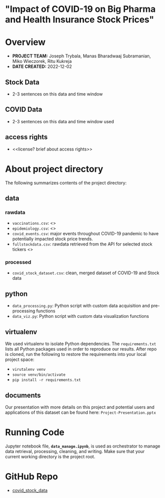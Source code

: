 
# "Impact of COVID-19 on Big Pharma and Health Insurance Stock Prices"

# Overview

- __PROJECT TEAM:__ Joseph Trybala, Manas Bharadwaaj Subramanian, Miko Wieczorek, Ritu Kukreja
- __DATE CREATED:__ 2022-12-02

## Stock Data

- 2-3 sentences on this data and time window

## COVID Data

- 2-3 sentences on this data and time window used

## access rights

- <<license? brief about access rights>>

# About project directory

The following summarizes contents of the project directory:

## data

### rawdata

- `vaccinations.csv`: <<where does it come from and what it contains>>
- `epidemiology.csv`: <<where does it come from and what it contains>>
- `covid_events.csv`: major events throughout COVID-19 pandemic to have potentially impacted stock price trends.
- `fullstockdata.csv`: rawdata retrieved from the API for selected stock tickers <<list link>>

### processed

- `covid_stock_dataset.csv`: clean, merged dataset of COVID-19 and Stock data

## python

- `data_processing.py`: Python script with custom data acquisition and pre-processing functions
- `data_viz.py`: Python script with custom data visualization functions

## virtualenv

We used virtualenv to isolate Python dependencies. The `requirements.txt` lists all Python packages used in order to reproduce our results. After repo is cloned, run the following to restore the requirements into your local project space:

- `virutalenv venv`
- `source venv/bin/activate`
- `pip install -r requirements.txt`

## documents

Our presentation with more details on this project and potential users and applications of this dataset can be found here: `Project-Presentation.pptx`

# Running Code

Jupyter notebook file, **`data_manage.ipynb`**, is used as orchestrator to manage data retrieval, processing, cleaning, and writing. Make sure that your current working directory is the project root.

# GitHub Repo

- [covid_stock_data](...)
